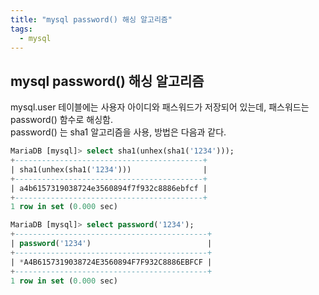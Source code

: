```yaml
---
title: "mysql password() 해싱 알고리즘"
tags:
  - mysql
---
```



## mysql password() 해싱 알고리즘

mysql.user 테이블에는 사용자 아이디와 패스워드가 저장되어 있는데, 패스워드는 password() 함수로 해싱함.  
password() 는 sha1 알고리즘을 사용, 방법은 다음과 같다.

```sql
MariaDB [mysql]> select sha1(unhex(sha1('1234')));
+------------------------------------------+
| sha1(unhex(sha1('1234')))                |
+------------------------------------------+
| a4b6157319038724e3560894f7f932c8886ebfcf |
+------------------------------------------+
1 row in set (0.000 sec)

MariaDB [mysql]> select password('1234');
+-------------------------------------------+
| password('1234')                          |
+-------------------------------------------+
| *A4B6157319038724E3560894F7F932C8886EBFCF |
+-------------------------------------------+
1 row in set (0.000 sec)
```
